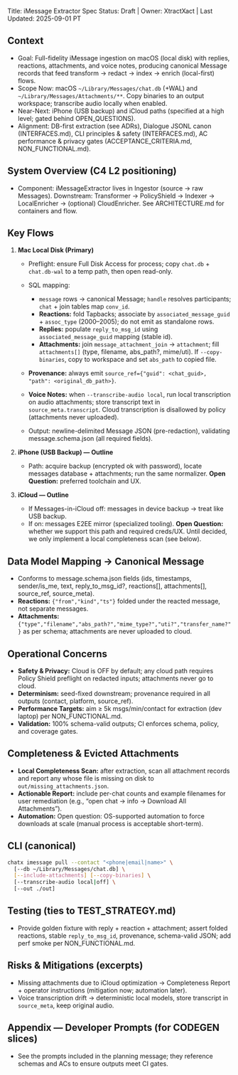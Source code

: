 Title: iMessage Extractor Spec
Status: Draft | Owner: XtractXact | Last Updated: 2025-09-01 PT

## Context

* Goal: Full-fidelity iMessage ingestion on macOS (local disk) with replies, reactions, attachments, and voice notes, producing canonical Message records that feed transform → redact → index → enrich (local-first) flows.
* Scope Now: macOS `~/Library/Messages/chat.db` (+WAL) and `~/Library/Messages/Attachments/**`. Copy binaries to an output workspace; transcribe audio locally when enabled.
* Near-Next: iPhone (USB backup) and iCloud paths (specified at a high level; gated behind OPEN_QUESTIONS).
* Alignment: DB-first extraction (see ADRs), Dialogue JSONL canon (INTERFACES.md), CLI principles & safety (INTERFACES.md), AC performance & privacy gates (ACCEPTANCE_CRITERIA.md, NON_FUNCTIONAL.md).

## System Overview (C4 L2 positioning)

* Component: iMessageExtractor lives in Ingestor (source → raw Messages). Downstream: Transformer → PolicyShield → Indexer → LocalEnricher → (optional) CloudEnricher. See ARCHITECTURE.md for containers and flow.

## Key Flows

1. **Mac Local Disk (Primary)**

   * Preflight: ensure Full Disk Access for process; copy `chat.db` + `chat.db-wal` to a temp path, then open read-only.
   * SQL mapping:

     * `message` rows → canonical Message; `handle` resolves participants; `chat` + join tables map `conv_id`.
     * **Reactions:** fold Tapbacks; associate by `associated_message_guid` + `assoc_type` (2000–2005); do not emit as standalone rows.
     * **Replies:** populate `reply_to_msg_id` using `associated_message_guid` mapping (stable id).
     * **Attachments:** join `message_attachment_join` → `attachment`; fill `attachments[]` (type, filename, abs_path?, mime/uti). If `--copy-binaries`, copy to workspace and set `abs_path` to copied file.
   * **Provenance:** always emit `source_ref={"guid": <chat_guid>, "path": <original_db_path>}`.
   * **Voice Notes:** when `--transcribe-audio local`, run local transcription on audio attachments; store transcript text in `source_meta.transcript`. Cloud transcription is disallowed by policy (attachments never uploaded).
   * Output: newline-delimited Message JSON (pre-redaction), validating message.schema.json (all required fields).

2. **iPhone (USB Backup) — Outline**

   * Path: acquire backup (encrypted ok with password), locate messages database + attachments; run the same normalizer. **Open Question:** preferred toolchain and UX.

3. **iCloud — Outline**

   * If Messages-in-iCloud off: messages in device backup → treat like USB backup.
   * If on: messages E2EE mirror (specialized tooling). **Open Question:** whether we support this path and required creds/UX. Until decided, we only implement a local completeness scan (see below).

## Data Model Mapping → Canonical Message

* Conforms to message.schema.json fields (ids, timestamps, sender/is_me, text, reply_to_msg_id?, reactions[], attachments[], source_ref, source_meta).
* **Reactions:** `{"from","kind","ts"}` folded under the reacted message, not separate messages.
* **Attachments:** `{"type","filename","abs_path?","mime_type?","uti?","transfer_name?"}` as per schema; attachments are never uploaded to cloud.

## Operational Concerns

* **Safety & Privacy:** Cloud is OFF by default; any cloud path requires Policy Shield preflight on redacted inputs; attachments never go to cloud.
* **Determinism:** seed-fixed downstream; provenance required in all outputs (contact, platform, source_ref).
* **Performance Targets:** aim ≥ 5k msgs/min/contact for extraction (dev laptop) per NON_FUNCTIONAL.md.
* **Validation:** 100% schema-valid outputs; CI enforces schema, policy, and coverage gates.

## Completeness & Evicted Attachments

* **Local Completeness Scan:** after extraction, scan all attachment records and report any whose file is missing on disk to `out/missing_attachments.json`.
* **Actionable Report:** include per-chat counts and example filenames for user remediation (e.g., “open chat → info → Download All Attachments”).
* **Automation:** Open question: OS-supported automation to force downloads at scale (manual process is acceptable short-term).

## CLI (canonical)

```bash
chatx imessage pull --contact "<phone|email|name>" \
  [--db ~/Library/Messages/chat.db] \
  [--include-attachments] [--copy-binaries] \
  [--transcribe-audio local|off] \
  [--out ./out]
```

## Testing (ties to TEST_STRATEGY.md)

* Provide golden fixture with reply + reaction + attachment; assert folded reactions, stable `reply_to_msg_id`, provenance, schema-valid JSON; add perf smoke per NON_FUNCTIONAL.md.

## Risks & Mitigations (excerpts)

* Missing attachments due to iCloud optimization → Completeness Report + operator instructions (mitigation now; automation later).
* Voice transcription drift → deterministic local models, store transcript in `source_meta`, keep original audio.

## Appendix — Developer Prompts (for CODEGEN slices)

* See the prompts included in the planning message; they reference schemas and ACs to ensure outputs meet CI gates.
